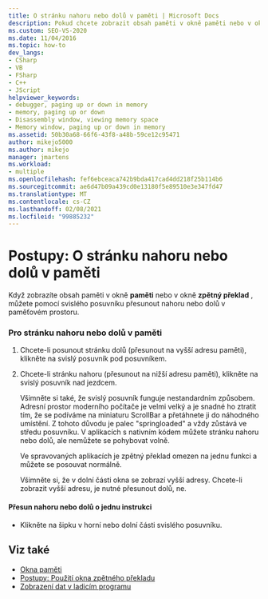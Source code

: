 ```yaml
---
title: O stránku nahoru nebo dolů v paměti | Microsoft Docs
description: Pokud chcete zobrazit obsah paměti v okně paměti nebo v okně zpětný překlad při ladění v aplikaci Visual Studio, přečtěte si téma Jak přejít nahoru nebo dolů v paměti.
ms.custom: SEO-VS-2020
ms.date: 11/04/2016
ms.topic: how-to
dev_langs:
- CSharp
- VB
- FSharp
- C++
- JScript
helpviewer_keywords:
- debugger, paging up or down in memory
- memory, paging up or down
- Disassembly window, viewing memory space
- Memory window, paging up or down in memory
ms.assetid: 50b30a68-66f6-43f8-a48b-59ce12c95471
author: mikejo5000
ms.author: mikejo
manager: jmartens
ms.workload:
- multiple
ms.openlocfilehash: fef6ebceaca742b9bda417cad4dd218f25b114b6
ms.sourcegitcommit: ae6d47b09a439cd0e13180f5e89510e3e347fd47
ms.translationtype: MT
ms.contentlocale: cs-CZ
ms.lasthandoff: 02/08/2021
ms.locfileid: "99885232"
---
```

# <a name="how-to-page-up-or-down-in-memory"></a>Postupy: O stránku nahoru nebo dolů v paměti

Když zobrazíte obsah paměti v okně **paměti** nebo v okně **zpětný překlad** , můžete pomocí svislého posuvníku přesunout nahoru nebo dolů v paměťovém prostoru.

### <a name="to-page-up-or-down-in-memory"></a>Pro stránku nahoru nebo dolů v paměti

1. Chcete-li posunout stránku dolů (přesunout na vyšší adresu paměti), klikněte na svislý posuvník pod posuvníkem.

2. Chcete-li stránku nahoru (přesunout na nižší adresu paměti), klikněte na svislý posuvník nad jezdcem.

   Všimněte si také, že svislý posuvník funguje nestandardním způsobem. Adresní prostor moderního počítače je velmi velký a je snadné ho ztratit tím, že se podíváme na miniaturu ScrollBar a přetáhnete ji do náhodného umístění. Z tohoto důvodu je palec "springloaded" a vždy zůstává ve středu posuvníku. V aplikacích s nativním kódem můžete stránku nahoru nebo dolů, ale nemůžete se pohybovat volně.

   Ve spravovaných aplikacích je zpětný překlad omezen na jednu funkci a můžete se posouvat normálně.

   Všimněte si, že v dolní části okna se zobrazí vyšší adresy. Chcete-li zobrazit vyšší adresu, je nutné přesunout dolů, ne.

#### <a name="to-move-up-or-down-one-instruction"></a>Přesun nahoru nebo dolů o jednu instrukci

- Klikněte na šipku v horní nebo dolní části svislého posuvníku.

## <a name="see-also"></a>Viz také
- [Okna paměti](../debugger/memory-windows.md)
- [Postupy: Použití okna zpětného překladu](../debugger/how-to-use-the-disassembly-window.md)
- [Zobrazení dat v ladicím programu](../debugger/viewing-data-in-the-debugger.md)